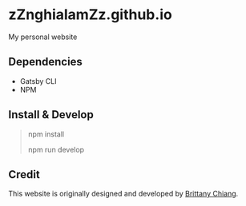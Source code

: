 # zZnghialamZz.github.io
My personal website

## Dependencies

* Gatsby CLI
* NPM

## Install & Develop

> npm install
>
> npm run develop

## Credit

This website is originally designed and developed by 
[Brittany Chiang](https://github.com/bchiang7/v4).
